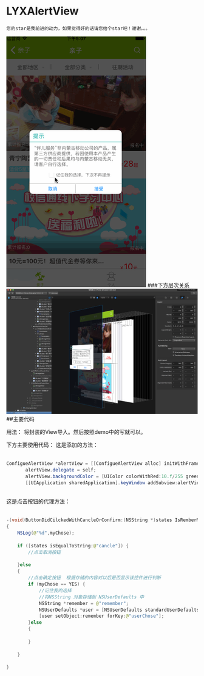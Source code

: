 # LYXAlertView
`您的star是我前进的动力，如果觉得好的话请您给个star吧！谢谢。。。`

![image](https://github.com/liyuunxiangGit/LYXAlertView/blob/master/111.gif)
###下方层次关系
![image](https://github.com/liyuunxiangGit/LYXAlertView/blob/master/屏幕快照%202016-09-26%2011.52.19.png)
##主要代码

用法：
将封装的View导入。然后按照demo中的写就可以。

下方主要使用代码：
这是添加的方法：
```java  
  
ConfigueAlertView *alertView = [[ConfigueAlertView alloc] initWithFrame:CGRectMake(0, 0, ScreenWidth, ScreenHeight)withGroupNumber:10];
       alertView.delegate = self;
       alertView.backgroundColor = [UIColor colorWithRed:10.f/255 green:10.f/255 blue:10.f/255 alpha:0.7];
       [[UIApplication sharedApplication].keyWindow addSubview:alertView];
  
```
这是点击按钮的代理方法：
```java  
  
-(void)ButtonDidCilckedWithCancleOrConfirm:(NSString *)states IsRemberMyChose:(BOOL)myChose
{
    NSLog(@"%d",myChose);
  
    if ([states isEqualToString:@"cancle"]) {
        //点击取消按钮
        
    }else
    {
        //点击确定按钮  根据存储的内容对以后是否显示该控件进行判断
        if (myChose == YES) {
            //记住我的选择
            //将NSString 对象存储到 NSUserDefaults 中
            NSString *remember = @"remember";
            NSUserDefaults *user = [NSUserDefaults standardUserDefaults];
            [user setObject:remember forKey:@"userChose"];
        }else
        {
             
        }
         
    }
     
}
  
```
